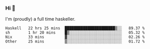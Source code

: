 ### Hi 👋

I'm (proudly) a full time haskeller.

<!--START_SECTION:waka-->

```text
Haskell   22 hrs 25 mins  ██████████████████████▒░░   89.37 %
sh        1 hr 20 mins    █▒░░░░░░░░░░░░░░░░░░░░░░░   05.32 %
Nix       33 mins         ▓░░░░░░░░░░░░░░░░░░░░░░░░   02.26 %
Other     25 mins         ▒░░░░░░░░░░░░░░░░░░░░░░░░   01.72 %
```

<!--END_SECTION:waka-->
